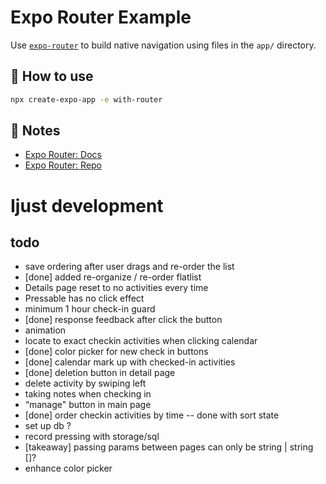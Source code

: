 # Expo Router Example

Use [`expo-router`](https://expo.github.io/router) to build native navigation using files in the `app/` directory.

## 🚀 How to use

```sh
npx create-expo-app -e with-router
```

## 📝 Notes

- [Expo Router: Docs](https://expo.github.io/router)
- [Expo Router: Repo](https://github.com/expo/router)

# Ijust development

## todo
- save ordering after user drags and re-order the list
- [done] added re-organize / re-order flatlist
- Details page reset to no activities every time
- Pressable has no click effect
- minimum 1 hour check-in guard
- [done] response feedback after click the button
- animation
- locate to exact checkin activities when clicking calendar
- [done] color picker for new check in buttons
- [done] calendar mark up with checked-in activities
- [done] deletion button in detail page
- delete activity by swiping left
- taking notes when checking in
- “manage" button in main page
- [done] order checkin activities by time -- done with sort state
- set up db ?
- record pressing with storage/sql
- [takeaway] passing params between pages can only be string | string []?
- enhance color picker
